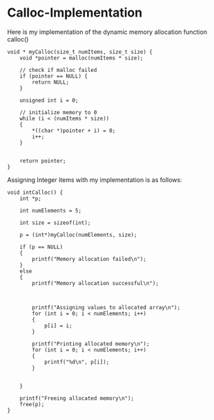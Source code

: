 # Calloc-Implementation

Here is my implementation of the dynamic memory allocation function calloc()

```<C>
void * myCalloc(size_t numItems, size_t size) {
    void *pointer = malloc(numItems * size);

    // check if malloc failed
    if (pointer == NULL) {
        return NULL;
    }

    unsigned int i = 0;

    // initialize memory to 0
    while (i < (numItems * size))
    {
        *((char *)pointer + i) = 0;
        i++;
    }
    

    return pointer;
}
```

Assigning Integer items with my implementation is as follows: 

```<C>
void intCalloc() {
    int *p;

    int numElements = 5;

    int size = sizeof(int);

    p = (int*)myCalloc(numElements, size);

    if (p == NULL)
    {
        printf("Memory allocation failed\n");
    }
    else
    {
        printf("Memory allocation successful\n");
        


        printf("Assigning values to allocated array\n");
        for (int i = 0; i < numElements; i++)
        {
            p[i] = i;
        }

        printf("Printing allocated memory\n");
        for (int i = 0; i < numElements; i++)
        {
            printf("%d\n", p[i]);
        }

        
    }
    
    printf("Freeing allocated memory\n");
    free(p);
}
```
